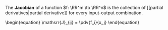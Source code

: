 The **Jacobian** of a function $f: \RR^m \to \RR^n$ is the collection of [[partial derivatives|partial derivative]] for every input-output combination.

\begin{equation}
\mathsrr{J}_{ij} = \pdv{f_i}{x_j}
\end{equation}
